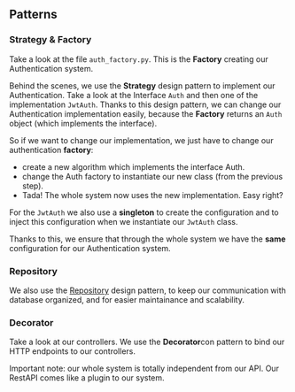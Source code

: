 ## Patterns

### Strategy & Factory
Take a look at the file `auth_factory.py`. This is the **Factory** creating our Authentication system.

Behind the scenes, we use the **Strategy** design pattern to implement our Authentication.
Take a look at the Interface `Auth` and then one of the implementation `JwtAuth`.
Thanks to this design pattern, we can change our Authentication implementation easily, because the **Factory** returns an `Auth` object (which implements the interface).


So if we want to change our implementation, we just have to change our authentication **factory**:
- create a new algorithm which implements the interface Auth.
- change the Auth factory to instantiate our new class (from the previous step).
- Tada! The whole system now uses the new implementation. Easy right?


For the `JwtAuth` we also use a **singleton** to create the configuration and to inject this configuration when we instantiate our `JwtAuth` class.


Thanks to this, we ensure that through the whole system we have the **same** configuration for our Authentication system.

### Repository
We also use the [Repository](https://docs.microsoft.com/en-us/dotnet/architecture/microservices/microservice-ddd-cqrs-patterns/infrastructure-persistence-layer-design) design pattern, to keep our communication with database organized, and for easier maintainance and scalability.  

### Decorator
Take a look at our controllers. We use the **Decorator**con pattern to bind our HTTP endpoints to our controllers.


Important note: our whole system is totally independent from our API.
Our RestAPI comes like a plugin to our system.
